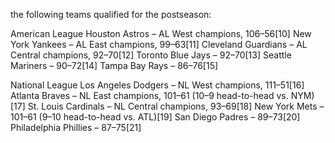 the following teams qualified for the postseason:

American League
Houston Astros – AL West champions, 106–56[10]
New York Yankees – AL East champions, 99–63[11]
Cleveland Guardians – AL Central champions, 92–70[12]
Toronto Blue Jays – 92–70[13]
Seattle Mariners – 90–72[14]
Tampa Bay Rays – 86–76[15]

National League
Los Angeles Dodgers – NL West champions, 111–51[16]
Atlanta Braves – NL East champions, 101–61 (10–9 head-to-head vs. NYM)[17]
St. Louis Cardinals – NL Central champions, 93–69[18]
New York Mets – 101–61 (9–10 head-to-head vs. ATL)[19]
San Diego Padres – 89–73[20]
Philadelphia Phillies – 87–75[21]
